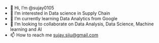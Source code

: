 - 👋 Hi, I’m @sujay0105
- 👀 I’m interested in Data science in Supply Chain
- 🌱 I’m currently learning Data Analytics from Google
- 💞️ I’m looking to collaborate on Data Analysis, Data Science, Machine learning and AI
- 📫 How to reach me sujay.siju@gmail.com

<!---
sujay0105/sujay0105 is a ✨ special ✨ repository because its `README.md` (this file) appears on your GitHub profile.
You can click the Preview link to take a look at your changes.
--->
